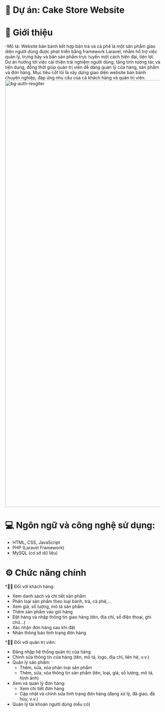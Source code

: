 # 🍰 Dự án: Cake Store Website
# 🧁 Giới thiệu

-Mô tả:
Website bán bánh kết hợp bán trà và cà phê là một sản phẩm giao diện người dùng được phát triển bằng framework Laravel, nhằm hỗ trợ việc quản lý, trưng bày và bán sản phẩm trực tuyến một cách hiện đại, tiện lợi.
Dự án hướng tới việc cải thiện trải nghiệm người dùng, tăng tính tương tác và tiện dụng, đồng thời giúp quản trị viên dễ dàng quản lý cửa hàng, sản phẩm và đơn hàng.
Mục tiêu cốt lõi là xây dựng giao diện website bán bánh chuyên nghiệp, đáp ứng nhu cầu của cả khách hàng và quản trị viên.
<img width="1469" height="1385" alt="bg-auth-resgiter" src="https://github.com/user-attachments/assets/c5c5788f-d39c-41fa-93e1-4068d8a33fb3" />

# 💻 Ngôn ngữ và công nghệ sử dụng:
- HTML, CSS, JavaScript
- PHP (Laravel Framework)
- MySQL (cơ sở dữ liệu)

# ⚙️ Chức năng chính
*👩‍🍳 Đối với khách hàng:
- Xem danh sách và chi tiết sản phẩm
- Phân loại sản phẩm theo loại bánh, trà, cà phê,...
- Xem giá, số lượng, mô tả sản phẩm
- Thêm sản phẩm vào giỏ hàng
- Đặt hàng và nhập thông tin giao hàng (tên, địa chỉ, số điện thoại, ghi chú...)
- Xác nhận đơn hàng sau khi đặt
- Nhận thông báo tình trạng đơn hàng

*🧑‍💼 Đối với quản trị viên:
- Đăng nhập hệ thống quản trị cửa hàng
- Chỉnh sửa thông tin cửa hàng (tên, mô tả, logo, địa chỉ, liên hệ, v.v.)
- Quản lý sản phẩm:
  + Thêm, sửa, xóa phân loại sản phẩm
  + Thêm, sửa, xóa thông tin sản phẩm (tên, loại, giá, số lượng, mô tả, hình ảnh)
- Xem và quản lý đơn hàng:
  + Xem chi tiết đơn hàng
  + Cập nhật và chỉnh sửa tình trạng đơn hàng (đang xử lý, đã giao, đã hủy, v.v.)
- Quản lý tài khoản người dùng (nếu có)



